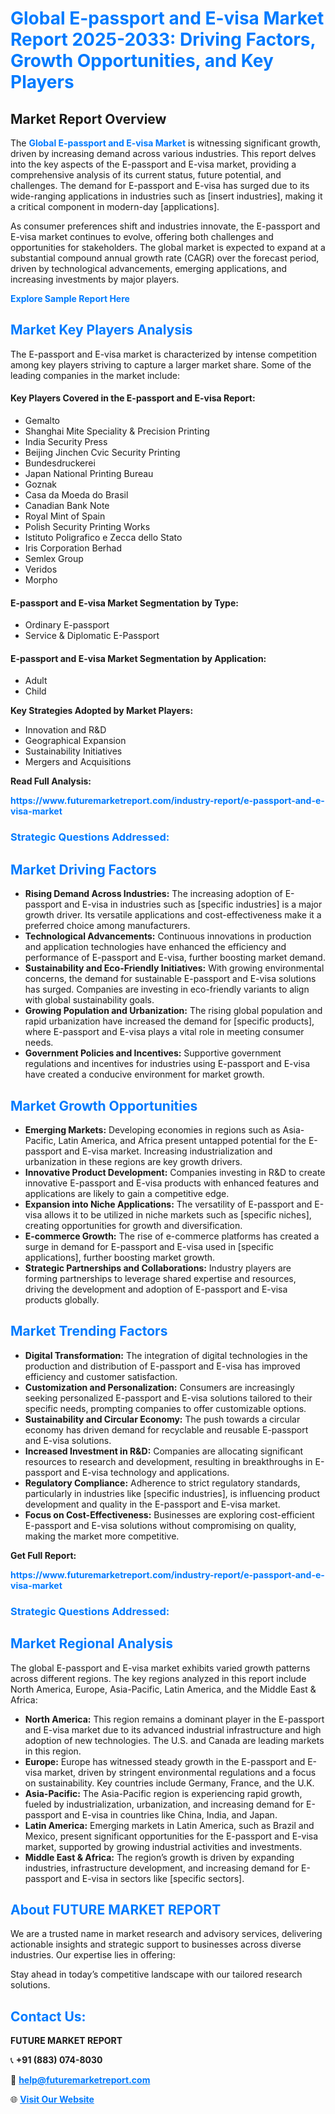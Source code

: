 <h1 style="color: #007BFF;">Global E-passport and E-visa Market Report 2025-2033: Driving Factors, Growth Opportunities, and Key Players</h1>

<section id="overview">
<h2>Market Report Overview</h2>
<p>The <a href="https://www.futuremarketreport.com/industry-report/e-passport-and-e-visa-market" style="color: #007BFF; text-decoration: none;"><strong>Global E-passport and E-visa Market</strong></a> is witnessing significant growth, driven by increasing demand across various industries. This report delves into the key aspects of the E-passport and E-visa market, providing a comprehensive analysis of its current status, future potential, and challenges. The demand for E-passport and E-visa has surged due to its wide-ranging applications in industries such as [insert industries], making it a critical component in modern-day [applications].</p>
<p>As consumer preferences shift and industries innovate, the E-passport and E-visa market continues to evolve, offering both challenges and opportunities for stakeholders. The global market is expected to expand at a substantial compound annual growth rate (CAGR) over the forecast period, driven by technological advancements, emerging applications, and increasing investments by major players.</p>
</section>

<section id="overview">
<p><a href="https://www.futuremarketreport.com/request-sample/reportId=59005" style="color: #007BFF; text-decoration: none;"><strong>Explore Sample Report Here</strong></a></p>
</section>

<section id="key-players">
<h2 style="color: #007BFF;">Market Key Players Analysis</h2>
<p>The E-passport and E-visa market is characterized by intense competition among key players striving to capture a larger market share. Some of the leading companies in the market include:</p>
<h4>Key Players Covered in the E-passport and E-visa Report:</h4>
<ul><li>Gemalto</li><li>Shanghai Mite Speciality &amp; Precision Printing</li><li>India Security Press</li><li>Beijing Jinchen Cvic Security Printing</li><li>Bundesdruckerei</li><li>Japan National Printing Bureau</li><li>Goznak</li><li>Casa da Moeda do Brasil</li><li>Canadian Bank Note</li><li>Royal Mint of Spain</li><li>Polish Security Printing Works</li><li>Istituto Poligrafico e Zecca dello Stato</li><li>Iris Corporation Berhad</li><li>Semlex Group</li><li>Veridos</li><li>Morpho</li></ul>
<h4>E-passport and E-visa Market Segmentation by Type:</h4>
<ul><li>Ordinary E-passport</li><li>Service &amp; Diplomatic E-Passport</li></ul>

<h4>E-passport and E-visa Market Segmentation by Application:</h4>
<ul><li>Adult</li><li>Child</li></ul>
<p><strong>Key Strategies Adopted by Market Players:</strong></p>
<ul>
<li>Innovation and R&D</li>
<li>Geographical Expansion</li>
<li>Sustainability Initiatives</li>
<li>Mergers and Acquisitions</li>
</ul>
</section>

<section>
<p><strong>Read Full Analysis: </strong></p><a href="https://www.futuremarketreport.com/industry-report/e-passport-and-e-visa-market" style="color: #007BFF; text-decoration: none;"><strong>https://www.futuremarketreport.com/industry-report/e-passport-and-e-visa-market</strong></a>
<h3 style="color: #007BFF;">Strategic Questions Addressed:</h3>
</section>

<section id="driving-factors">
<h2 style="color: #007BFF;">Market Driving Factors</h2>
<ul>
<li><strong>Rising Demand Across Industries:</strong> The increasing adoption of E-passport and E-visa in industries such as [specific industries] is a major growth driver. Its versatile applications and cost-effectiveness make it a preferred choice among manufacturers.</li>
<li><strong>Technological Advancements:</strong> Continuous innovations in production and application technologies have enhanced the efficiency and performance of E-passport and E-visa, further boosting market demand.</li>
<li><strong>Sustainability and Eco-Friendly Initiatives:</strong> With growing environmental concerns, the demand for sustainable E-passport and E-visa solutions has surged. Companies are investing in eco-friendly variants to align with global sustainability goals.</li>
<li><strong>Growing Population and Urbanization:</strong> The rising global population and rapid urbanization have increased the demand for [specific products], where E-passport and E-visa plays a vital role in meeting consumer needs.</li>
<li><strong>Government Policies and Incentives:</strong> Supportive government regulations and incentives for industries using E-passport and E-visa have created a conducive environment for market growth.</li>
</ul>
</section>

<section id="growth-opportunities">
<h2 style="color: #007BFF;">Market Growth Opportunities</h2>
<ul>
<li><strong>Emerging Markets:</strong> Developing economies in regions such as Asia-Pacific, Latin America, and Africa present untapped potential for the E-passport and E-visa market. Increasing industrialization and urbanization in these regions are key growth drivers.</li>
<li><strong>Innovative Product Development:</strong> Companies investing in R&D to create innovative E-passport and E-visa products with enhanced features and applications are likely to gain a competitive edge.</li>
<li><strong>Expansion into Niche Applications:</strong> The versatility of E-passport and E-visa allows it to be utilized in niche markets such as [specific niches], creating opportunities for growth and diversification.</li>
<li><strong>E-commerce Growth:</strong> The rise of e-commerce platforms has created a surge in demand for E-passport and E-visa used in [specific applications], further boosting market growth.</li>
<li><strong>Strategic Partnerships and Collaborations:</strong> Industry players are forming partnerships to leverage shared expertise and resources, driving the development and adoption of E-passport and E-visa products globally.</li>
</ul>
</section>

<section id="trending-factors">
<h2 style="color: #007BFF;">Market Trending Factors</h2>
<ul>
<li><strong>Digital Transformation:</strong> The integration of digital technologies in the production and distribution of E-passport and E-visa has improved efficiency and customer satisfaction.</li>
<li><strong>Customization and Personalization:</strong> Consumers are increasingly seeking personalized E-passport and E-visa solutions tailored to their specific needs, prompting companies to offer customizable options.</li>
<li><strong>Sustainability and Circular Economy:</strong> The push towards a circular economy has driven demand for recyclable and reusable E-passport and E-visa solutions.</li>
<li><strong>Increased Investment in R&D:</strong> Companies are allocating significant resources to research and development, resulting in breakthroughs in E-passport and E-visa technology and applications.</li>
<li><strong>Regulatory Compliance:</strong> Adherence to strict regulatory standards, particularly in industries like [specific industries], is influencing product development and quality in the E-passport and E-visa market.</li>
<li><strong>Focus on Cost-Effectiveness:</strong> Businesses are exploring cost-efficient E-passport and E-visa solutions without compromising on quality, making the market more competitive.</li>
</ul>
</section>

<section>
<p><strong>Get Full Report: </strong></p><a href="https://www.futuremarketreport.com/industry-report/e-passport-and-e-visa-market" style="color: #007BFF; text-decoration: none;"><strong>https://www.futuremarketreport.com/industry-report/e-passport-and-e-visa-market</strong></a>
<h3 style="color: #007BFF;">Strategic Questions Addressed:</h3>
</section>


<section id="regional-analysis">
<h2 style="color: #007BFF;">Market Regional Analysis</h2>
<p>The global E-passport and E-visa market exhibits varied growth patterns across different regions. The key regions analyzed in this report include North America, Europe, Asia-Pacific, Latin America, and the Middle East & Africa:</p>
<ul>
<li><strong>North America:</strong> This region remains a dominant player in the E-passport and E-visa market due to its advanced industrial infrastructure and high adoption of new technologies. The U.S. and Canada are leading markets in this region.</li>
<li><strong>Europe:</strong> Europe has witnessed steady growth in the E-passport and E-visa market, driven by stringent environmental regulations and a focus on sustainability. Key countries include Germany, France, and the U.K.</li>
<li><strong>Asia-Pacific:</strong> The Asia-Pacific region is experiencing rapid growth, fueled by industrialization, urbanization, and increasing demand for E-passport and E-visa in countries like China, India, and Japan.</li>
<li><strong>Latin America:</strong> Emerging markets in Latin America, such as Brazil and Mexico, present significant opportunities for the E-passport and E-visa market, supported by growing industrial activities and investments.</li>
<li><strong>Middle East & Africa:</strong> The region’s growth is driven by expanding industries, infrastructure development, and increasing demand for E-passport and E-visa in sectors like [specific sectors].</li>
</ul>
</section>

<footer>
<h2 style="color: #007BFF;">About FUTURE MARKET REPORT</h2>
<p>We are a trusted name in market research and advisory services, delivering actionable insights and strategic support to businesses across diverse industries. Our expertise lies in offering:</p>

<p>Stay ahead in today’s competitive landscape with our tailored research solutions.</p>

<h2 style="color: #007BFF;">Contact Us:</h2>
<p><strong>FUTURE MARKET REPORT</strong></p>
<p>📞 <strong>+91 (883) 074-8030</strong></p>
<p>📧 <strong><a href="mailto:help@futuremarketreport.com" style="color: #007BFF;">help@futuremarketreport.com</a></strong></p>
<p>🌐 <strong><a href="https://www.futuremarketreport.com/" style="color: #007BFF;">Visit Our Website</a></strong></p>
</footer>